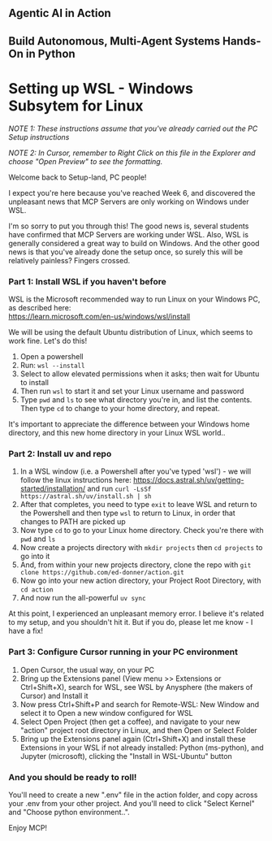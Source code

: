 ## Agentic AI in Action

## Build Autonomous, Multi-Agent Systems Hands-On in Python

# Setting up WSL - Windows Subsytem for Linux

_NOTE 1: These instructions assume that you've already carried out the PC Setup instructions_

_NOTE 2: In Cursor, remember to Right Click on this file in the Explorer and choose "Open Preview" to see the formatting._

Welcome back to Setup-land, PC people!

I expect you're here because you've reached Week 6, and discovered the unpleasant news that MCP Servers are only working on Windows under WSL.

I'm so sorry to put you through this! The good news is, several students have confirmed that MCP Servers are working under WSL. Also, WSL is generally considered a great way to build on Windows. And the other good news is that you've already done the setup once, so surely this will be relatively painless? Fingers crossed.

### Part 1: Install WSL if you haven't before

WSL is the Microsoft recommended way to run Linux on your Windows PC, as described here:  
https://learn.microsoft.com/en-us/windows/wsl/install

We will be using the default Ubuntu distribution of Linux, which seems to work fine. Let's do this!

1. Open a powershell
2. Run: `wsl --install`
3. Select to allow elevated permissions when it asks; then wait for Ubuntu to install
4. Then run `wsl` to start it and set your Linux username and password
5. Type `pwd` and `ls` to see what directory you're in, and list the contents. Then type `cd` to change to your home directory, and repeat.

It's important to appreciate the difference between your Windows home directory, and this new home directory in your Linux WSL world..

### Part 2: Install uv and repo

1. In a WSL window (i.e. a Powershell after you've typed 'wsl') - we will follow the linux instructions here: https://docs.astral.sh/uv/getting-started/installation/ and run `curl -LsSf https://astral.sh/uv/install.sh | sh`
2. After that completes, you need to type `exit` to leave WSL and return to the Powershell and then type `wsl` to return to Linux, in order that changes to PATH are picked up
3. Now type `cd` to go to your Linux home directory. Check you're there with `pwd` and `ls`
4. Now create a projects directory with `mkdir projects` then `cd projects` to go into it
5. And, from within your new projects directory, clone the repo with `git clone https://github.com/ed-donner/action.git`
6. Now go into your new action directory, your Project Root Directory, with `cd action`
7. And now run the all-powerful `uv sync`

At this point, I experienced an unpleasant memory error. I believe it's related to my setup, and you shouldn't hit it. But if you do, please let me know - I have a fix!

### Part 3: Configure Cursor running in your PC environment

1. Open Cursor, the usual way, on your PC
2. Bring up the Extensions panel (View menu >> Extensions or Ctrl+Shift+X), search for WSL, see WSL by Anysphere (the makers of Cursor) and Install it
3. Now press Ctrl+Shift+P and search for Remote-WSL: New Window and select it to Open a new window configured for WSL
4. Select Open Project (then get a coffee), and navigate to your new "action" project root directory in Linux, and then Open or Select Folder
5. Bring up the Extensions panel again (Ctrl+Shift+X) and install these Extensions in your WSL if not already installed: Python (ms-python), and Jupyter (microsoft), clicking the "Install in WSL-Ubuntu" button

### And you should be ready to roll!

You'll need to create a new ".env" file in the action folder, and copy across your .env from your other project. And you'll need to click "Select Kernel" and "Choose python environment..".

Enjoy MCP!
